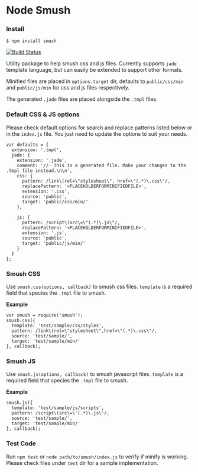 Node Smush
==========

### Install

```
$ npm install smush
```

[![Build Status](https://travis-ci.org/vnykmshr/node-smush.png?branch=master)](https://travis-ci.org/vnykmshr/node-smush)

Utility package to help smush css and js files. Currently supports `jade` template language, but can easily be extended to support other formats.

Minified files are placed in `options.target` dir, defaults to `public/css/min` and `public/js/min` for css and js files respectively.

The generated `.jade` files are placed alongside the `.tmpl` files.

### Default CSS & JS options

Please check default options for search and replace patterns listed below or in the `index.js` file. You just need to update the options to suit your needs.

    var defaults = {
      extension: '.tmpl',
      jade: {
        extension: '.jade',
        comment: '//- This is a generated file. Make your changes to the .tmpl file instead.\n\n',
        css: {
          pattern: /link\(rel=\"stylesheet\", href=\"(.*)\.css\"/,
          replacePattern: '<PLACEHOLDERFORMINIFIEDFILE>',
          extension: '.css',
          source: 'public',
          target: 'public/css/min/'
        },

        js: {
          pattern: /script\(src\=\"(.*)\.js\"/,
          replacePattern: '<PLACEHOLDERFORMINIFIEDFILE>',
          extension: '.js',
          source: 'public',
          target: 'public/js/min/'
        }
      }
    };


### Smush CSS

Use `smush.css(options, callback)` to smush css files. `template` is a required field that species the `.tmpl` file to smush.

**Example**

    var smush = require('smush');
    smush.css({
      template: 'test/sample/css/styles',
      pattern: /link\(rel=\"stylesheet\",href=\"(.*)\.css\"/,
      source: 'test/sample/',
      target: 'test/sample/min/'
    }, callback);


### Smush JS

Use `smush.js(options, callback)` to smush javascript files. `template` is a required field that species the `.tmpl` file to smush.

**Example**

    smush.js({
      template: 'test/sample/js/scripts',
      pattern: /script\(src\=\'(.*)\.js\'/,
      source: 'test/sample/',
      target: 'test/sample/min/'
    }, callback);


### Test Code

Run `npm test` or `node path/to/smush/index.js` to verify if minify is working. Please check files under `test` dir for a sample implementation.

